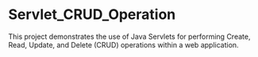 # Servlet_CRUD_Operation
This project demonstrates the use of Java Servlets for performing Create, Read, Update, and Delete (CRUD) operations within a web application. 
